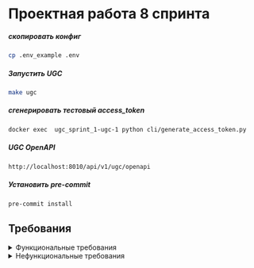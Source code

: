 # Проектная работа 8 спринта


##### скопировать конфиг
```bash
cp .env_example .env
```

##### Запустить UGC
```bash
make ugc
```

##### сгенерировать тестовый access_token
```bash
docker exec  ugc_sprint_1-ugc-1 python cli/generate_access_token.py
```


##### UGC OpenAPI
```bash
http://localhost:8010/api/v1/ugc/openapi
```


##### Установить pre-commit
```bash
pre-commit install
```



## Требования 

<details>

<summary>Функциональные требования</summary>


1. Система должна предоставлять пользователю возможность регистрации и авторизации (Сервис Auth).
 - Регистрация по email
 - Разграничение ролей на администратор, пользователь и суперпользователь
2. Система должна предоставлять администратору возможность добавлять, удалять и редактировать информацию о фильмах (Сервис Admin Panel).
 - Добавление фильма
 - Удаление фильма
 - Редактирование фильма
3. Поддержка настройки уровня доступа к различным типам контента (например, ограничение по возрасту)
4. Система должна предоставлять возможность полнотектового поиска по фильмам (Сервис Async API)
5. Система должна справляться с высокой нагрузкой (более 10 тыс запросов)
6. Система должна собирать информацию о пользователях
    -  Отслеживание кликов.
Сервис должен собирать данные о кликах пользователя по различным элементам интерфейса, таким как фильмы, трейлеры, категории и другие ключевые элементы сайта.
    - Отслеживание просмотров страниц.
Система должна отслеживать, какие страницы (например, страницы фильмов, категорий, акционных предложений) пользователи просматривают и сколько времени проводят на них.
    - Отслеживание кастомных событий.
Сервис должен иметь возможность отслеживания следующих кастомных событий:
        - Смена качества видео. Запись каждого изменения качества просматриваемого видео (например, переключение с 720p на 1080p).
        - Просмотр видео до конца. Фиксация каждого просмотра фильма или шоу до конца. Это может помочь анализировать, насколько контент удерживает внимание пользователя.
        - Использование фильтров поиска. Запись использования различных фильтров при поиске фильмов (например, по жанру, рейтингу, актерам).
</details>


<details>
<summary>Нефункциональные требования</summary>

1. Производительность и масштабируемость: обеспечить низкую задержку отклика (< 200 мс) и поддержку масштабирования для обработки высокой нагрузки (до 1000 RPS при необходимости).
2. Доступность и отказоустойчивость: обеспечить доступность на уровне 99.9% и устойчивость к сбоям.
3. Безопасность: реализовать аутентификацию, авторизацию и защиту данных пользователей (шифрование данных и HTTPS). Защита от атак (SQL-инъекции, XSS, CSRF).
4. Логирование и мониторинг: вести логирование действий и ошибок, реализовать мониторинг метрик (отклик, загрузка) и отправку уведомлений в случае отклонений.


</details>

